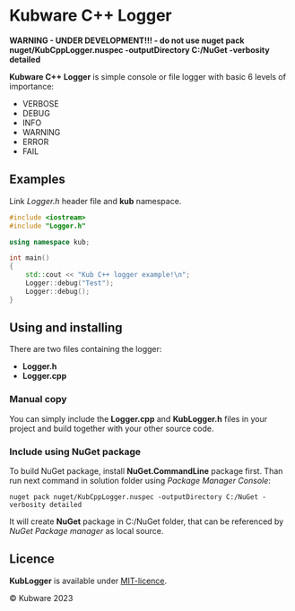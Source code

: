 # Kubware C++ Logger

**WARNING - UNDER DEVELOPMENT!!! - do not use nuget pack nuget/KubCppLogger.nuspec -outputDirectory C:/NuGet -verbosity detailed**

**Kubware C++ Logger** is simple console or file logger with basic 6 levels of importance:

 - VERBOSE
 - DEBUG
 - INFO
 - WARNING
 - ERROR
 - FAIL

## Examples

Link *Logger.h* header file and **kub** namespace.

```c++
#include <iostream>
#include "Logger.h"

using namespace kub;

int main()
{
    std::cout << "Kub C++ logger example!\n";       
    Logger::debug("Test");
    Logger::debug();   
}
```

## Using and installing

There are two files containing the logger:

 - **Logger.h**
 - **Logger.cpp**


### Manual copy

You can simply include the **Logger.cpp** and **KubLogger.h** files in your project and build together with your other source code.

### Include using NuGet package

To build NuGet package, install **NuGet.CommandLine** package first.
Than run next command in solution folder using *Package Manager Console*:

```verbatim
nuget pack nuget/KubCppLogger.nuspec -outputDirectory C:/NuGet -verbosity detailed 
```

It will create **NuGet** package in C:/NuGet folder, that can be referenced by *NuGet Package manager* as local source.

## Licence

**KubLogger** is available under [MIT-licence](./LICENSE.md).

&copy; Kubware 2023


